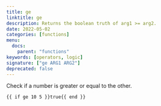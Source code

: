 ```yaml
---
title: ge
linktitle: ge
description: Returns the boolean truth of arg1 >= arg2.
date: 2022-05-02
categories: [functions]
menu:
  docs:
    parent: "functions"
keywords: [operators, logic]
signature: ["ge ARG1 ARG2"]
deprecated: false
---
```


Check if a number is greater or equal to the other.

```
{{ if ge 10 5 }}true{{ end }}
```
